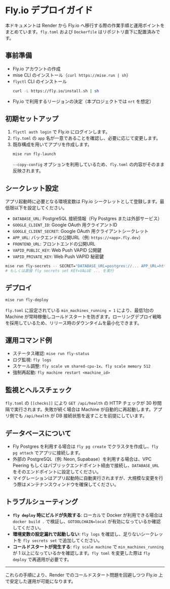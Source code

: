 # Fly.io デプロイガイド

本ドキュメントは Render から Fly.io へ移行する際の作業手順と運用ポイントをまとめています。`fly.toml` および `Dockerfile` はリポジトリ直下に配置済みです。

## 事前準備
- Fly.io アカウントの作成
- mise CLI のインストール（`curl https://mise.run | sh`）
- `flyctl` CLI のインストール
  ```bash
  curl -L https://fly.io/install.sh | sh
  ```
- Fly.io で利用するリージョンの決定（本プロジェクトでは `nrt` を想定）

## 初期セットアップ
1. `flyctl auth login` で Fly.io にログインします。
2. `fly.toml` の `app` 名が一意であることを確認し、必要に応じて変更します。
3. 既存構成を用いてアプリを作成します。
   ```bash
   mise run fly-launch
   ```
   `--copy-config` オプションを利用しているため、`fly.toml` の内容がそのまま反映されます。

## シークレット設定
アプリ起動時に必要となる環境変数は Fly.io シークレットとして登録します。最低限以下を設定してください。

- `DATABASE_URL`: PostgreSQL 接続情報（Fly Postgres または外部サービス）
- `GOOGLE_CLIENT_ID`: Google OAuth 用クライアントID
- `GOOGLE_CLIENT_SECRET`: Google OAuth 用クライアントシークレット
- `APP_URL`: バックエンドの公開URL（例: `https://<app>.fly.dev`）
- `FRONTEND_URL`: フロントエンドの公開URL
- `VAPID_PUBLIC_KEY`: Web Push VAPID 公開鍵
- `VAPID_PRIVATE_KEY`: Web Push VAPID 秘密鍵

```bash
mise run fly-secrets -- SECRET="DATABASE_URL=postgres://... APP_URL=https://..."
# もしくは直接 fly secrets set KEY=VALUE ... を実行
```

## デプロイ
```bash
mise run fly-deploy
```

`fly.toml` に設定されている `min_machines_running = 1` により、最低1台の Machine が常時稼働しコールドスタートを防ぎます。ローリングデプロイ戦略を採用しているため、リリース時のダウンタイムを最小化できます。

## 運用コマンド例
- ステータス確認: `mise run fly-status`
- ログ監視: `fly logs`
- スケール調整: `fly scale vm shared-cpu-1x`、`fly scale memory 512`
- 強制再起動: `fly machine restart <machine_id>`

## 監視とヘルスチェック
`fly.toml` の `[[checks]]` により `GET /api/health` の HTTP チェックが 30 秒間隔で実行されます。失敗が続く場合は Machine が自動的に再起動します。アプリ側でも `/api/health` が DB 接続状態を返すことを前提にしています。

## データベースについて
- Fly Postgres を利用する場合は `fly pg create` でクラスタを作成し、`fly pg attach` でアプリに接続します。
- 外部の PostgreSQL（例: Neon, Supabase）を利用する場合は、VPC Peering もしくはパブリックエンドポイント経由で接続し、`DATABASE_URL` をそのエンドポイントに設定してください。
- マイグレーションはアプリ起動時に自動実行されますが、大規模な変更を行う際はメンテナンスウィンドウを確保してください。

## トラブルシューティング
- **`fly deploy` 時にビルドが失敗する**: ローカルで Docker が利用できる場合は `docker build .` で検証し、`GOTOOLCHAIN=local` が有効になっているか確認してください。
- **環境変数の設定漏れで起動しない**: `fly logs` を確認し、足りないシークレットを `fly secrets set` で追加してください。
- **コールドスタートが発生する**: `fly scale machine` で `min_machines_running` が 1 以上になっているかを確認します。`fly toml` を変更した際は `fly deploy` で再適用が必要です。

---

これらの手順により、Render でのコールドスタート問題を回避しつつ Fly.io 上で安定した運用が可能になります。
